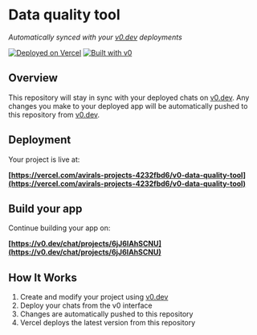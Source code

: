 # Data quality tool

*Automatically synced with your [v0.dev](https://v0.dev) deployments*

[![Deployed on Vercel](https://img.shields.io/badge/Deployed%20on-Vercel-black?style=for-the-badge&logo=vercel)](https://vercel.com/avirals-projects-4232fbd6/v0-data-quality-tool)
[![Built with v0](https://img.shields.io/badge/Built%20with-v0.dev-black?style=for-the-badge)](https://v0.dev/chat/projects/6jJ6lAhSCNU)

## Overview

This repository will stay in sync with your deployed chats on [v0.dev](https://v0.dev).
Any changes you make to your deployed app will be automatically pushed to this repository from [v0.dev](https://v0.dev).

## Deployment

Your project is live at:

**[https://vercel.com/avirals-projects-4232fbd6/v0-data-quality-tool](https://vercel.com/avirals-projects-4232fbd6/v0-data-quality-tool)**

## Build your app

Continue building your app on:

**[https://v0.dev/chat/projects/6jJ6lAhSCNU](https://v0.dev/chat/projects/6jJ6lAhSCNU)**

## How It Works

1. Create and modify your project using [v0.dev](https://v0.dev)
2. Deploy your chats from the v0 interface
3. Changes are automatically pushed to this repository
4. Vercel deploys the latest version from this repository
